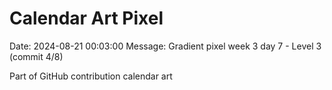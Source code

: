 # Calendar Art Pixel

Date: 2024-08-21 00:03:00
Message: Gradient pixel week 3 day 7 - Level 3 (commit 4/8)

Part of GitHub contribution calendar art
